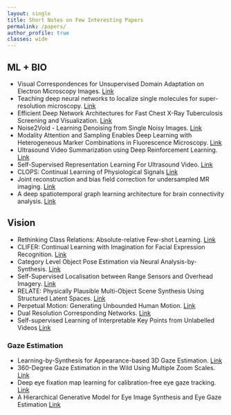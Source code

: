```yaml
---
layout: single
title: Short Notes on Few Interesting Papers
permalink: /papers/
author_profile: true
classes: wide
---
```

## ML + BIO
* Visual Correspondences for Unsupervised Domain Adaptation on Electron Microscopy Images. [Link](/VisCorresEM/)
* Teaching deep neural networks to localize single molecules for super-resolution microscopy. [Link](/DECODE/)
* Efficient Deep Network Architectures for Fast Chest X-Ray Tuberculosis Screening and Visualization. [Link](/fast_xray_TB/)
* Noise2Void - Learning Denoising from Single Noisy Images. [Link](/Noise2Void/)
* Modality Attention and Sampling Enables Deep Learning with Heterogeneous Marker Combinations in Fluorescence Microscopy. [Link](/MAS_FM/)
* Ultrasound Video Summarization using Deep Reinforcement Learning. [Link](/VideoSummRL/)
* Self-Supervised Representation Learning For Ultrasound Video. [Link](/UNSUPERVISED_US_VIDEO/)
* CLOPS: Continual Learning of Physiological Signals [Link](/CLOPS/)
* Joint reconstruction and bias field correction for undersampled MR imaging. [Link](/2007.13123/)
* A deep spatiotemporal graph learning architecture for brain connectivity analysis. [Link](/9175360/)

## Vision
* Rethinking Class Relations: Absolute-relative Few-shot Learning. [Link](/ARL/)
* CLIFER: Continual Learning with Imagination for Facial Expression Recognition. [Link](/CLIFER/)
* Category Level Object Pose Estimation via Neural Analysis-by-Synthesis. [Link](/2008.08145/)
* Self-Supervised Localisation between Range Sensors and Overhead Imagery. [Link](/pnm_radar_based_localization/)
* RELATE: Physically Plausible Multi-Object Scene Synthesis Using Structured Latent Spaces. [Link](/RELATE/)
* Perpetual Motion: Generating Unbounded Human Motion. [Link](/2007.13886/)
* Dual Resolution Corresponding Networks. [Link](/DRCN/)
* Self-supervised Learning of Interpretable Key Points from Unlabelled Videos [Link](/Jakab20/)

### Gaze Estimation
* Learning-by-Synthesis for Appearance-based 3D Gaze Estimation. [Link](/learning_by_synthesis/)
* 360-Degree Gaze Estimation in the Wild Using Multiple Zoom Scales. [Link](/gaze/)
* Deep eye fixation map learning for calibration-free eye gaze tracking. [Link](/defm_2016/)
* A Hierarchical Generative Model for Eye Image Synthesis and Eye Gaze Estimation [Link](/HGSM/)

